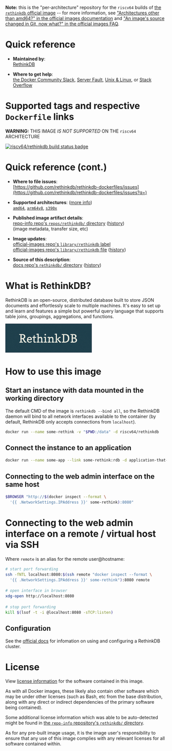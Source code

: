 <!--

********************************************************************************

WARNING:

    DO NOT EDIT "rethinkdb/README.md"

    IT IS AUTO-GENERATED

    (from the other files in "rethinkdb/" combined with a set of templates)

********************************************************************************

-->

**Note:** this is the "per-architecture" repository for the `riscv64` builds of [the `rethinkdb` official image](https://hub.docker.com/_/rethinkdb) -- for more information, see ["Architectures other than amd64?" in the official images documentation](https://github.com/docker-library/official-images#architectures-other-than-amd64) and ["An image's source changed in Git, now what?" in the official images FAQ](https://github.com/docker-library/faq#an-images-source-changed-in-git-now-what).

# Quick reference

-	**Maintained by**:  
	[RethinkDB](https://github.com/rethinkdb/rethinkdb-dockerfiles)

-	**Where to get help**:  
	[the Docker Community Slack](https://dockr.ly/comm-slack), [Server Fault](https://serverfault.com/help/on-topic), [Unix & Linux](https://unix.stackexchange.com/help/on-topic), or [Stack Overflow](https://stackoverflow.com/help/on-topic)

# Supported tags and respective `Dockerfile` links

**WARNING:** THIS IMAGE *IS NOT SUPPORTED* ON THE `riscv64` ARCHITECTURE

[![riscv64/rethinkdb build status badge](https://img.shields.io/jenkins/s/https/doi-janky.infosiftr.net/job/multiarch/job/riscv64/job/rethinkdb.svg?label=riscv64/rethinkdb%20%20build%20job)](https://doi-janky.infosiftr.net/job/multiarch/job/riscv64/job/rethinkdb/)

# Quick reference (cont.)

-	**Where to file issues**:  
	[https://github.com/rethinkdb/rethinkdb-dockerfiles/issues](https://github.com/rethinkdb/rethinkdb-dockerfiles/issues?q=)

-	**Supported architectures**: ([more info](https://github.com/docker-library/official-images#architectures-other-than-amd64))  
	[`amd64`](https://hub.docker.com/r/amd64/rethinkdb/), [`arm64v8`](https://hub.docker.com/r/arm64v8/rethinkdb/), [`s390x`](https://hub.docker.com/r/s390x/rethinkdb/)

-	**Published image artifact details**:  
	[repo-info repo's `repos/rethinkdb/` directory](https://github.com/docker-library/repo-info/blob/master/repos/rethinkdb) ([history](https://github.com/docker-library/repo-info/commits/master/repos/rethinkdb))  
	(image metadata, transfer size, etc)

-	**Image updates**:  
	[official-images repo's `library/rethinkdb` label](https://github.com/docker-library/official-images/issues?q=label%3Alibrary%2Frethinkdb)  
	[official-images repo's `library/rethinkdb` file](https://github.com/docker-library/official-images/blob/master/library/rethinkdb) ([history](https://github.com/docker-library/official-images/commits/master/library/rethinkdb))

-	**Source of this description**:  
	[docs repo's `rethinkdb/` directory](https://github.com/docker-library/docs/tree/master/rethinkdb) ([history](https://github.com/docker-library/docs/commits/master/rethinkdb))

# What is RethinkDB?

RethinkDB is an open-source, distributed database built to store JSON documents and effortlessly scale to multiple machines. It's easy to set up and learn and features a simple but powerful query language that supports table joins, groupings, aggregations, and functions.

![logo](https://raw.githubusercontent.com/docker-library/docs/af9f91fe186f3ea3afee511d0a53b50088fdc381/rethinkdb/logo.png)

# How to use this image

## Start an instance with data mounted in the working directory

The default CMD of the image is `rethinkdb --bind all`, so the RethinkDB daemon will bind to all network interfaces available to the container (by default, RethinkDB only accepts connections from `localhost`).

```bash
docker run --name some-rethink -v "$PWD:/data" -d riscv64/rethinkdb
```

## Connect the instance to an application

```bash
docker run --name some-app --link some-rethink:rdb -d application-that-uses-rdb
```

## Connecting to the web admin interface on the same host

```bash
$BROWSER "http://$(docker inspect --format \
  '{{ .NetworkSettings.IPAddress }}' some-rethink):8080"
```

# Connecting to the web admin interface on a remote / virtual host via SSH

Where `remote` is an alias for the remote user@hostname:

```bash
# start port forwarding
ssh -fNTL localhost:8080:$(ssh remote "docker inspect --format \
  '{{ .NetworkSettings.IPAddress }}' some-rethink"):8080 remote

# open interface in browser
xdg-open http://localhost:8080

# stop port forwarding
kill $(lsof -t -i @localhost:8080 -sTCP:listen)
```

## Configuration

See the [official docs](http://www.rethinkdb.com/docs/) for infomation on using and configuring a RethinkDB cluster.

# License

View [license information](https://raw.githubusercontent.com/rethinkdb/rethinkdb/next/LICENSE) for the software contained in this image.

As with all Docker images, these likely also contain other software which may be under other licenses (such as Bash, etc from the base distribution, along with any direct or indirect dependencies of the primary software being contained).

Some additional license information which was able to be auto-detected might be found in [the `repo-info` repository's `rethinkdb/` directory](https://github.com/docker-library/repo-info/tree/master/repos/rethinkdb).

As for any pre-built image usage, it is the image user's responsibility to ensure that any use of this image complies with any relevant licenses for all software contained within.
